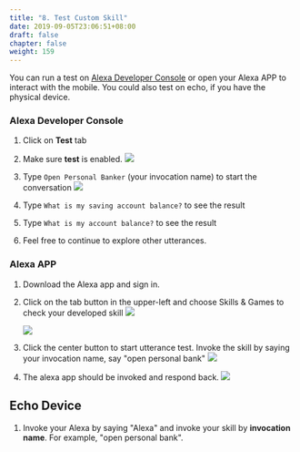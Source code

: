 ```yaml
---
title: "8. Test Custom Skill"
date: 2019-09-05T23:06:51+08:00
draft: false
chapter: false
weight: 159
---
```


You can run a test on [Alexa Developer Console](https://developer.amazon.com/alexa/console/ask) or open your Alexa APP to interact with the mobile. You could also test on echo, if you have the physical device. 


### Alexa Developer Console
1. Click on **Test** tab

1. Make sure **test** is enabled.
    ![](/images/ask/test-alexa.png)

1. Type `Open Personal Banker` (your invocation name) to start the conversation
    ![](/images/ask/start-alexa.png)

1. Type `What is my saving account balance?` to see the result

1. Type `What is my account balance?` to see the result 

1. Feel free to continue to explore other utterances.

### Alexa APP
1. Download the Alexa app and sign in.
1. Click on the tab button in the upper-left and choose Skills & Games to check your developed skill
   ![](/images/ask/alexa-app-skills.jpeg?width=300)
   
   ![](/images/ask/alexa-app-dev-skill.jpeg?width=300)
   
1. Click the center button to start utterance test. Invoke the skill by saying your invocation name, say "open personal bank"
   ![](/images/ask/alexa-app-test-button.jpeg?width=300)
 
1. The alexa app should be invoked and respond back.
   ![](/images/ask/alexa-app-response.png?width=300)
   

## Echo Device
1. Invoke your Alexa by saying "Alexa" and invoke your skill by **invocation name**. For example, "open personal bank".